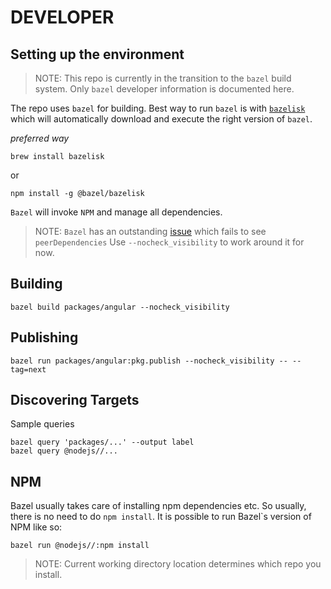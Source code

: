 # DEVELOPER

## Setting up the environment

> NOTE: This repo is currently in the transition to the `bazel` build system. Only `bazel` developer information is documented here.

The repo uses `bazel` for building. Best way to run `bazel` is with [`bazelisk`](https://github.com/bazelbuild/bazelisk) which will automatically download and execute the right version of `bazel`.

_preferred way_

```
brew install bazelisk
```

or

```
npm install -g @bazel/bazelisk
```

`Bazel` will invoke `NPM` and manage all dependencies.

> NOTE: `Bazel` has an outstanding [issue](https://github.com/bazelbuild/rules_nodejs/pull/2657) which fails to see `peerDependencies` Use `--nocheck_visibility` to work around it for now.

## Building

```
bazel build packages/angular --nocheck_visibility
```

## Publishing

```
bazel run packages/angular:pkg.publish --nocheck_visibility -- --tag=next
```

## Discovering Targets

Sample queries

```
bazel query 'packages/...' --output label
bazel query @nodejs//...
```

## NPM

Bazel usually takes care of installing npm dependencies etc. So usually, there is no need to do `npm install`. It is possible to run Bazel`s version of NPM like so:

```
bazel run @nodejs//:npm install
```

> NOTE: Current working directory location determines which repo you install.
